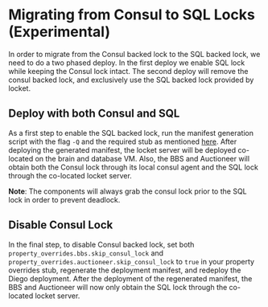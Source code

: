 # Migrating from Consul to SQL Locks (Experimental)

In order to migrate from the Consul backed lock to the SQL backed lock, we need to do a two phased deploy.
In the first deploy we enable SQL lock while keeping the Consul lock intact.
The second deploy will remove the consul backed lock, and exclusively use the SQL backed lock provided by locket.

## Deploy with both Consul and SQL

As a first step to enable the SQL backed lock, run the manifest generation script with the flag `-Q` and the required stub as mentioned [here](manifest-generation.md#experimental--q-opt-into-using-sql-locket-service).
After deploying the generated manifest, the locket server will be deployed co-located on the brain and database VM.
Also, the BBS and Auctioneer will obtain both the Consul lock through its local consul agent and the SQL lock through the co-located locket server.

**Note**: The components will always grab the consul lock prior to the SQL lock in order to prevent deadlock.

## Disable Consul Lock

In the final step, to disable Consul backed lock, set both `property_overrides.bbs.skip_consul_lock` and
`property_overrides.auctioneer.skip_consul_lock` to `true` in your property overrides stub, regenerate the
deployment manifest, and redeploy the Diego deployment.  After the deployment of the regenerated manifest,
the BBS and Auctioneer will now only obtain the SQL lock through the co-located locket server.

